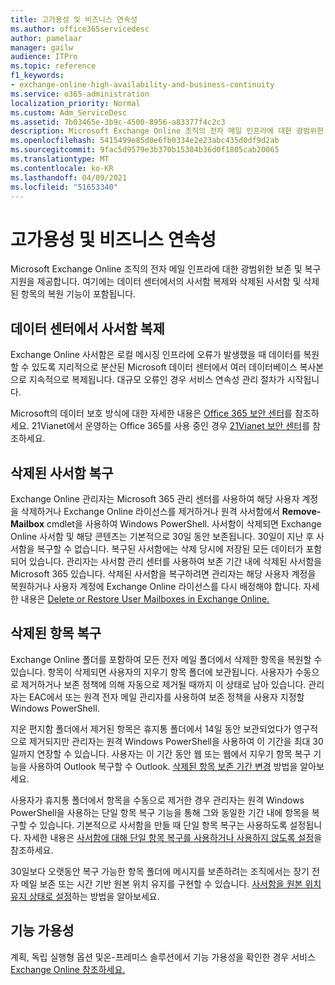 ```yaml
---
title: 고가용성 및 비즈니스 연속성
ms.author: office365servicedesc
author: pamelaar
manager: gailw
audience: ITPro
ms.topic: reference
f1_keywords:
- exchange-online-high-availability-and-business-continuity
ms.service: o365-administration
localization_priority: Normal
ms.custom: Adm_ServiceDesc
ms.assetid: 7b03465e-3b9c-4500-8956-a83377f4c2c3
description: Microsoft Exchange Online 조직의 전자 메일 인프라에 대한 광범위한 보존 및 복구 지원을 제공합니다. 여기에는 데이터 센터에서의 사서함 복제와 삭제된 사서함 및 삭제된 항목의 복원 기능이 포함됩니다.
ms.openlocfilehash: 5415499e85d0e6fb0334e2e23abc435d0df9d2ab
ms.sourcegitcommit: 9fac5d9579e3b370b15384b36d0f1805cab20065
ms.translationtype: MT
ms.contentlocale: ko-KR
ms.lasthandoff: 04/09/2021
ms.locfileid: "51653340"
---
```

# <a name="high-availability-and-business-continuity"></a>고가용성 및 비즈니스 연속성

Microsoft Exchange Online 조직의 전자 메일 인프라에 대한 광범위한 보존 및 복구 지원을 제공합니다. 여기에는 데이터 센터에서의 사서함 복제와 삭제된 사서함 및 삭제된 항목의 복원 기능이 포함됩니다.
  
## <a name="mailbox-replication-at-data-centers"></a>데이터 센터에서 사서함 복제

Exchange Online 사서함은 로컬 메시징 인프라에 오류가 발생했을 때 데이터를 복원할 수 있도록 지리적으로 분산된 Microsoft 데이터 센터에서 여러 데이터베이스 복사본으로 지속적으로 복제됩니다. 대규모 오류인 경우 서비스 연속성 관리 절차가 시작됩니다.
  
Microsoft의 데이터 보호 방식에 대한 자세한 내용은 [Office 365 보안 센터](https://go.microsoft.com/fwlink/p/?LinkId=299135)를 참조하세요. 21Vianet에서 운영하는 Office 365를 사용 중인 경우 [21Vianet 보안 센터](https://www.21vbluecloud.com/office365/trustcenter/onlineservices.mdl)를 참조하세요.
  
## <a name="deleted-mailbox-recovery"></a>삭제된 사서함 복구

Exchange Online 관리자는 Microsoft 365 관리 센터를 사용하여 해당 사용자 계정을 삭제하거나 Exchange Online 라이선스를 제거하거나 원격 사서함에서 **Remove-Mailbox** cmdlet을 사용하여 Windows PowerShell. 사서함이 삭제되면 Exchange Online 사서함 및 해당 콘텐츠는 기본적으로 30일 동안 보존됩니다. 30일이 지난 후 사서함을 복구할 수 없습니다. 복구된 사서함에는 삭제 당시에 저장된 모든 데이터가 포함되어 있습니다. 관리자는 사서함 관리 센터를 사용하여 보존 기간 내에 삭제된 사서함을 Microsoft 365 있습니다. 삭제된 사서함을 복구하려면 관리자는 해당 사용자 계정을 복원하거나 사용자 계정에 Exchange Online 라이선스를 다시 배정해야 합니다. 자세한 내용은 [Delete or Restore User Mailboxes in Exchange Online.](/exchange/recipients-in-exchange-online/delete-or-restore-mailboxes)
  
## <a name="deleted-item-recovery"></a>삭제된 항목 복구

Exchange Online 폴더를 포함하여 모든 전자 메일 폴더에서 삭제한 항목을 복원할 수 있습니다. 항목이 삭제되면 사용자의 지우기 항목 폴더에 보관됩니다. 사용자가 수동으로 제거하거나 보존 정책에 의해 자동으로 제거될 때까지 이 상태로 남아 있습니다. 관리자는 EAC에서 또는 원격 전자 메일 관리자를 사용하여 보존 정책을 사용자 지정할 Windows PowerShell.
  
지운 편지함 폴더에서 제거된 항목은 휴지통 폴더에서 14일 동안 보관되었다가 영구적으로 제거되지만 관리자는 원격 Windows PowerShell을 사용하여 이 기간을 최대 30일까지 연장할 수 있습니다. 사용자는 이 기간 동안 웹 또는 웹에서 지우기 항목 복구 기능을 사용하여 Outlook 복구할 수 Outlook. [삭제된 항목 보존 기간 변경](/exchange/recipients-in-exchange-online/manage-user-mailboxes/change-deleted-item-retention) 방법을 알아보세요.
  
사용자가 휴지통 폴더에서 항목을 수동으로 제거한 경우 관리자는 원격 Windows PowerShell을 사용하는 단일 항목 복구 기능을 통해 그와 동일한 기간 내에 항목을 복구할 수 있습니다. 기본적으로 사서함을 만들 때 단일 항목 복구는 사용하도록 설정됩니다. 자세한 내용은 [사서함에 대해 단일 항목 복구를 사용하거나 사용하지 않도록 설정](/exchange/recipients-in-exchange-online/manage-user-mailboxes/enable-or-disable-single-item-recovery)을 참조하세요.
  
30일보다 오랫동안 복구 가능한 항목 폴더에 메시지를 보존하려는 조직에서는 장기 전자 메일 보존 또는 시간 기반 원본 위치 유지를 구현할 수 있습니다. [사서함을 원본 위치 유지 상태로 설정](/exchange/security-and-compliance/in-place-and-litigation-holds)하는 방법을 알아보세요.
  
## <a name="feature-availability"></a>기능 가용성

계획, 독립 실행형 옵션 및온-프레미스 솔루션에서 기능 가용성을 확인한 경우 서비스 [Exchange Online 참조하세요.](exchange-online-service-description.md)
